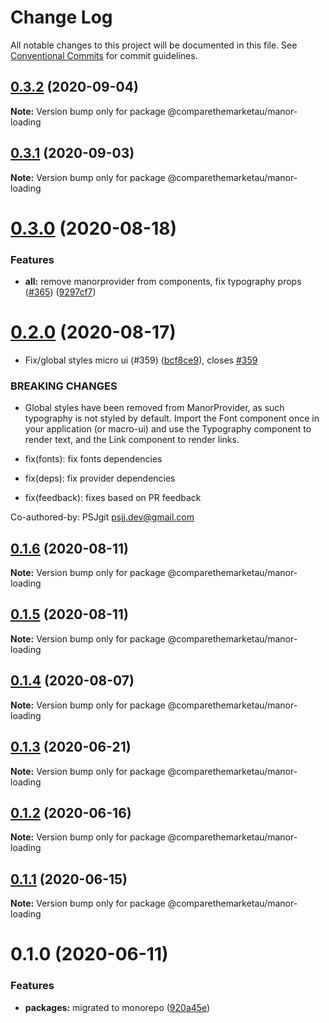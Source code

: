 # Change Log

All notable changes to this project will be documented in this file.
See [Conventional Commits](https://conventionalcommits.org) for commit guidelines.

## [0.3.2](https://github.com/comparethemarketau/manor-react/compare/@comparethemarketau/manor-loading@0.3.1...@comparethemarketau/manor-loading@0.3.2) (2020-09-04)

**Note:** Version bump only for package @comparethemarketau/manor-loading





## [0.3.1](https://github.com/comparethemarketau/manor-react/compare/@comparethemarketau/manor-loading@0.3.0...@comparethemarketau/manor-loading@0.3.1) (2020-09-03)

**Note:** Version bump only for package @comparethemarketau/manor-loading





# [0.3.0](https://github.com/comparethemarketau/manor-react/compare/@comparethemarketau/manor-loading@0.2.0...@comparethemarketau/manor-loading@0.3.0) (2020-08-18)


### Features

* **all:** remove manorprovider from components, fix typography props ([#365](https://github.com/comparethemarketau/manor-react/issues/365)) ([9297cf7](https://github.com/comparethemarketau/manor-react/commit/9297cf72e8a7fe8762ec0dadf07d026aa88cbb44))





# [0.2.0](https://github.com/comparethemarketau/manor-react/compare/@comparethemarketau/manor-loading@0.1.6...@comparethemarketau/manor-loading@0.2.0) (2020-08-17)


* Fix/global styles micro ui (#359) ([bcf8ce9](https://github.com/comparethemarketau/manor-react/commit/bcf8ce92ba170a51113a4022728da22f47a6a768)), closes [#359](https://github.com/comparethemarketau/manor-react/issues/359)


### BREAKING CHANGES

* Global styles have been removed from ManorProvider, as such typography is not
styled by default. Import the Font component once in your application (or macro-ui) and use the
Typography component to render text, and the Link component to render links.

* fix(fonts): fix fonts dependencies

* fix(deps): fix provider dependencies

* fix(feedback): fixes based on PR feedback

Co-authored-by: PSJgit <psjj.dev@gmail.com>





## [0.1.6](https://github.com/comparethemarketau/manor-react/compare/@comparethemarketau/manor-loading@0.1.5...@comparethemarketau/manor-loading@0.1.6) (2020-08-11)

**Note:** Version bump only for package @comparethemarketau/manor-loading





## [0.1.5](https://github.com/comparethemarketau/manor-react/compare/@comparethemarketau/manor-loading@0.1.4...@comparethemarketau/manor-loading@0.1.5) (2020-08-11)

**Note:** Version bump only for package @comparethemarketau/manor-loading





## [0.1.4](https://github.com/comparethemarketau/manor-react/compare/@comparethemarketau/manor-loading@0.1.3...@comparethemarketau/manor-loading@0.1.4) (2020-08-07)

**Note:** Version bump only for package @comparethemarketau/manor-loading





## [0.1.3](https://github.com/comparethemarketau/manor-react/compare/@comparethemarketau/manor-loading@0.1.2...@comparethemarketau/manor-loading@0.1.3) (2020-06-21)

**Note:** Version bump only for package @comparethemarketau/manor-loading





## [0.1.2](https://github.com/comparethemarketau/manor-react/compare/@comparethemarketau/manor-loading@0.1.1...@comparethemarketau/manor-loading@0.1.2) (2020-06-16)

**Note:** Version bump only for package @comparethemarketau/manor-loading





## [0.1.1](https://github.com/comparethemarketau/manor-react/compare/@comparethemarketau/manor-loading@0.1.0...@comparethemarketau/manor-loading@0.1.1) (2020-06-15)

**Note:** Version bump only for package @comparethemarketau/manor-loading





# 0.1.0 (2020-06-11)


### Features

* **packages:** migrated to monorepo ([920a45e](https://github.com/comparethemarketau/manor-react/commit/920a45ec4b40a19de32f39f29693cbe1b1f314ae))
